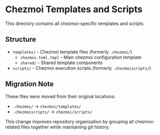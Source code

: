 # Chezmoi Templates and Scripts

This directory contains all chezmoi-specific templates and scripts.

## Structure

- `templates/` - Chezmoi template files (formerly `.chezmoi/`)
  - `chezmoi.toml.tmpl` - Main chezmoi configuration template
  - `shared/` - Shared template components
- `scripts/` - Chezmoi execution scripts (formerly `.chezmoiscripts/`)

## Migration Note

These files were moved from their original locations:
- `.chezmoi/` → `chezmoi/templates/`
- `.chezmoiscripts/` → `chezmoi/scripts/`

This change improves repository organization by grouping all chezmoi-related files together while maintaining git history.